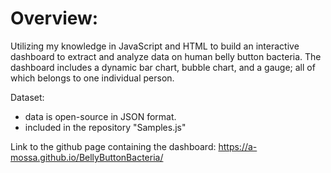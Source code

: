 # Overview:

Utilizing my knowledge in JavaScript and HTML to build an interactive dashboard to extract and analyze data on human belly button bacteria.
The dashboard includes a dynamic bar chart, bubble chart, and a gauge; all of which belongs to one individual person.

Dataset:
  - data is open-source in JSON format.
  - included in the repository "Samples.js"

Link to the github page containing the dashboard: https://a-mossa.github.io/BellyButtonBacteria/

